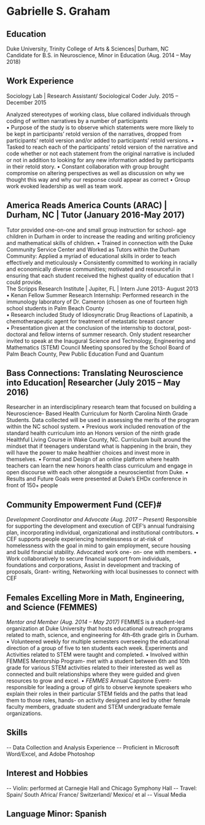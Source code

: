 # Gabrielle S. Graham

## Education

Duke University, Trinity College of Arts & Sciences| Durham, NC 	
Candidate for B.S. in Neuroscience, Minor in Education (Aug. 2014 – May 2018)

## Work Experience
Sociology Lab | Research Assistant/ Sociological Coder
July. 2015 – December 2015

Analyzed stereotypes of working class, blue collared individuals through coding of written narratives by a number of participants  
	•	Purpose of the study is to observe which statements were more likely to be
	 	kept in participants’ retold version of the narratives, dropped from participants’
	 	retold version and/or added to participants’ retold versions. 
	•	Tasked to reach each of the participants’ retold version of the narrative and
	    code whether or not each statement from the original narrative is included or
	    not in addition to looking for any new information added by participants in their
	    retold story. 
	•	Constant collaboration with group brought compromise on altering perspectives
	    as well as discussion on why we thought this way and why our response could
	    appear as correct 
	•	Group work evoked leadership as well as team work. 
## America Reads America Counts (ARAC) | Durham,     	NC | Tutor (January 2016-May 2017)
Tutor provided one-on-one and small group instruction for school- age children in Durham in order to increase the reading and writing proficiency and mathematical skills of children. 
	•	Trained in connection with the Duke Community Service Center and Worked as
	     Tutors within the Durham Community: Applied a myriad of educational skills in
	     order to teach effectively and meticulously 
	•	Consistently committed to working in racially and economically diverse communities; motivated and resourceful in ensuring that each student received the highest quality of education that I could provide.  
The Scripps Research Institute | Jupiter, FL | Intern         			                                  June 2013- August 2013
	•	Kenan Fellow Summer Research Internship: Performed research in the immunology laboratory of Dr. Cameron (chosen as one of fourteen high school students in Palm Beach County  
	•	Research included Study of Idiosyncratic Drug Reactions of Lapatinib, a chemotherapeutic agent for treatment of metastatic breast cancer  
	•	Presentation given at the conclusion of the internship to doctoral, post- doctoral and fellow interns of summer research. Only student researcher invited to speak at the Inaugural Science and Technology, Engineering and Mathematics (STEM) Council Meeting sponsored by the School Board of Palm Beach County, Pew Public Education Fund and Quantum 

## Bass Connections: Translating Neuroscience into Education| Researcher (July 2015 – May 2016)

Researcher in an interdisciplinary research team that focused on building a Neuroscience- Based Health Curriculum for North Carolina Ninth Grade Students. Data collected will be used in assessing the merits of the program within the NC school system.
	•	Previous work included renovation of the standard health curriculum into an Honors version of the ninth grade Healthful Living Course in Wake County, NC. Curriculum built around the mindset that if teenagers understand what is happening in the brain, they will have the power to make healthier choices and invest more in themselves. 
	•	Format and Design of an online platform where health teachers can learn the new honors health class curriculum and engage in open discourse with each other alongside a neuroscientist from Duke. 
	•	Results and Future Goals were presented at Duke’s EHDx conference in front of 150+ people
## Community Empowerment Fund (CEF)#
*Development Coordinator and Advocate (Aug. 2017 – Present)*
   Responsible for supporting the development and execution of CEF’s annual
   fundraising plan, incorporating individual, organizational and institutional
   contributors.
	•	CEF supports people experiencing homelessness or at-risk of homelessness
	    with the goal in mind to gain employment, secure housing and build financial
	    stability. Advocated work one- on- one with members. 
	•	Work collaboratively to secure financial support from individuals, foundations
	    and corporations, Assist in development and tracking of proposals, 
	    Grant- writing, Networking with local businesses to connect with CEF
	     
## Females Excelling More in Math, Engineering, and Science (FEMMES) # 
*Mentor and Member (Aug. 2014 – May 2017)*
FEMMES is a student-led organization at Duke University that hosts educational outreach programs related to math, science, and engineering for 4th-6th grade girls in Durham.
	•	Volunteered weekly for multiple semesters overseeing the educational direction of a group of five to ten students each week. Experiments and Activities related to STEM were taught and completed.
	•	Involved within FEMMES Mentorship Program- met with a student between 6th and 10th grade for various STEM activities related to their interested as well as connected and built relationships where they were guided and given resources to grow and excel. 
	•	*FEMMES* Annual Capstone Event- responsible for leading a group of girls to observe keynote speakers who explain their roles in their particular STEM fields and the paths that lead them to those roles, hands- on activity designed and led by other female faculty members, graduate student and STEM undergraduate female organizations. 
 
## Skills

-- Data Collection and Analysis Experience
-- Proficient in Microsoft Word/Excel, and Adobe Photoshop
 
## Interest and Hobbies
-- Violin: performed at Carnegie Hall and Chicago Symphony Hall
-- Travel: Spain/ South Africa/ France/ Switzerland/ Mexico/ et al
-- Visual Media 

## Language Minor: Spanish

<!--stackedit_data:
eyJoaXN0b3J5IjpbLTk5Mjg2NjUxN119
-->